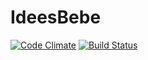 IdeesBebe
=========
[![Code Climate](https://codeclimate.com/github/AlexKtf/IdeesBebe.png)](https://codeclimate.com/github/AlexKtf/IdeesBebe)
[![Build Status](https://travis-ci.org/AlexKtf/IdeesBebe.png)](https://travis-ci.org/[AlexKtf]/[IdeesBebe])
